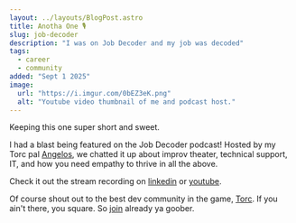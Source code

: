 ```yaml
---
layout: ../layouts/BlogPost.astro
title: Anotha One 🎙️
slug: job-decoder
description: "I was on Job Decoder and my job was decoded"
tags:
  - career
  - community
added: "Sept 1 2025"
image:
  url: "https://i.imgur.com/0bEZ3eK.png"
  alt: "Youtube video thumbnail of me and podcast host."
---
```


Keeping this one super short and sweet.

I had a blast being featured on the Job Decoder podcast! Hosted by my Torc pal [Angelos](https://www.linkedin.com/in/angeloskatrantzis/), we chatted it up about improv theater, technical support, IT, and how you need empathy to thrive in all the above.

Check it out the stream recording on [linkedin](https://www.linkedin.com/events/7366488679034347521/) or [youtube](https://www.youtube.com/watch?v=QIm4UyEKKxU).

Of course shout out to the best dev community in the game, [Torc](https://torc.community/). If you ain't there, you square. So [join](https://platform.torc.dev/#/r/gXg2hw2B/cp) already ya goober.
